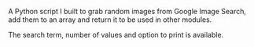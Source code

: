 A Python script I built to grab random images from Google Image Search, add them to an array and return it to be used in other 
modules. 

The search term, number of values and option to print is available.